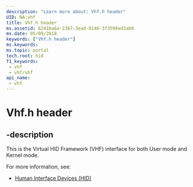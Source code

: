 ```yaml
---
description: "Learn more about: Vhf.h header"
UID: NA:vhf
title: Vhf.h header
ms.assetid: 6241ba6a-2367-3ead-8146-3f3598ed3ab0
ms.date: 05/09/2018
keywords: ["Vhf.h header"]
ms.keywords: 
ms.topic: portal
tech.root: hid
f1_keywords:
 - vhf
 - vhf/vhf
api_name:
 - vhf
---
```


# Vhf.h header

## -description

This is the Virtual HID Framework (VHF) interface for both User mode and Kernel mode.

For more information, see:

- [Human Interface Devices (HID)](../_hid/index.md)

